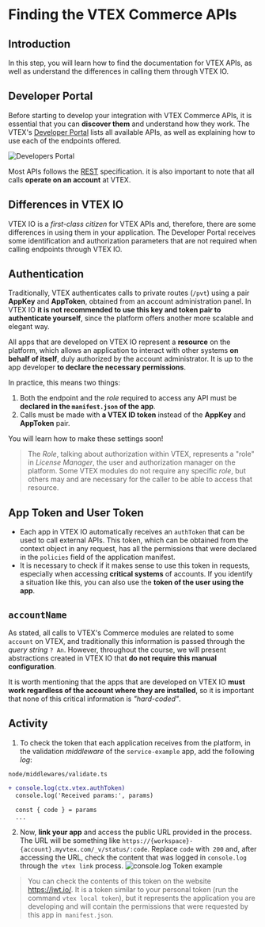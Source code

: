# Finding the VTEX Commerce APIs

## Introduction

In this step, you will learn how to find the documentation for VTEX APIs, as well as understand the differences in calling them through VTEX IO.

## Developer Portal

Before starting to develop your integration with VTEX Commerce APIs, it is essential that you can **discover them** and understand how they work. The VTEX's [Developer Portal](https://developers.vtex.com/reference/get-to-know-vtex-apis) lists all available APIs, as well as explaining how to use each of the endpoints offered.

![Developers Portal](https://user-images.githubusercontent.com/18706156/92934603-0f3be080-f41e-11ea-95f7-34f0238a8d96.png) 

Most APIs follows the [REST](https://en.wikipedia.org/wiki/Representational_state_transfer) specification. it is also important to note that all calls **operate on an account** at VTEX.

## Differences in VTEX IO

VTEX IO is a *first-class citizen* for VTEX APIs and, therefore, there are some differences in using them in your application. The Developer Portal receives some identification and authorization parameters that are not required when calling endpoints through VTEX IO.

## Authentication

Traditionally, VTEX authenticates calls to private routes (`/pvt`) using a pair **AppKey** and **AppToken**, obtained from an account administration panel. In VTEX IO **it is not recommended to use this key and token pair to authenticate yourself**, since the platform offers another more scalable and elegant way.

All apps that are developed on VTEX IO represent a **resource** on the platform, which allows an application to interact with other systems **on behalf of itself**, duly authorized by the account administrator. It is up to the app developer **to declare the necessary permissions**.

In practice, this means two things:
1. Both the endpoint and the *role* required to access any API must be **declared in the `manifest.json` of the app**.
2. Calls must be made with **a VTEX ID token** instead of the **AppKey** and **AppToken** pair.

You will learn how to make these settings soon!

> The *Role*, talking about authorization within VTEX, represents a "role" in *License Manager*, the user and authorization manager on the platform. Some VTEX modules do not require any specific *role*, but others may and are necessary for the caller to be able to access that resource.

## App Token and User Token
- Each app in VTEX IO automatically receives an `authToken` that can be used to call external APIs. This token, which can be obtained from the context object in any request, has all the permissions that were declared in the `policies` field of the application manifest.
- It is necessary to check if it makes sense to use this token in requests, especially when accessing **critical systems** of accounts. If you identify a situation like this, you can also use the **token of the user using the app**.


## `accountName`

As stated, all calls to VTEX's Commerce modules are related to some `account` on VTEX, and traditionally this information is passed through the *query string* `? An`. However, throughout the course, we will present abstractions created in VTEX IO that **do not require this manual configuration**.

It is worth mentioning that the apps that are developed on VTEX IO **must work regardless of the account where they are installed**, so it is important that none of this critical information is *"hard-coded"*.

## Activity

1. To check the token that each application receives from the platform, in the validation _middleware_ of the `service-example` app, add the following _log_:

`node/middlewares/validate.ts`
```diff
+ console.log(ctx.vtex.authToken)
  console.log('Received params:', params)

  const { code } = params
  ...
```
2. Now, **link your app** and access the public URL provided in the process. The URL will be something like `https://{workspace}-{account}.myvtex.com/_v/status/:code`. Replace `code` with` 200` and, after accessing the URL, check the content that was logged in `console.log` through the` vtex link` process.
![console.log Token example](https://user-images.githubusercontent.com/18706156/93616134-b4206580-f9aa-11ea-8331-0fbecc7cf586.png)

> You can check the contents of this token on the website https://jwt.io/. It is a token similar to your personal token (run the command `vtex local token`), but it represents the application you are developing and will contain the permissions that were requested by this app in` manifest.json`.
